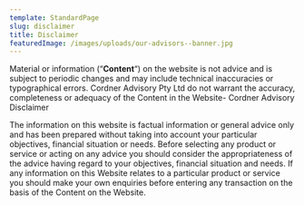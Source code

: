 ```yaml
---
template: StandardPage
slug: disclaimer
title: Disclaimer
featuredImage: /images/uploads/our-advisors--banner.jpg
---
```

Material or information (“**Content**“) on the website is not advice and is subject to periodic changes and may include technical inaccuracies or typographical errors. Cordner Advisory Pty Ltd do not warrant the accuracy, completeness or adequacy of the Content in the Website- Cordner Advisory Disclaimer



The information on this website is factual information or general advice only and has been prepared without taking into account your particular objectives, financial situation or needs. Before selecting any product or service or acting on any advice you should consider the appropriateness of the advice having regard to your objectives, financial situation and needs. If any information on this Website relates to a particular product or service you should make your own enquiries before entering any transaction on the basis of the Content on the Website.
